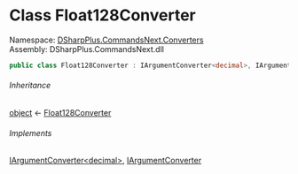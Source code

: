 # Class Float128Converter

Namespace: [DSharpPlus.CommandsNext.Converters](DSharpPlus.CommandsNext.Converters.md)  
Assembly: DSharpPlus.CommandsNext.dll

```csharp
public class Float128Converter : IArgumentConverter<decimal>, IArgumentConverter
```

###### Inheritance

[object](https://learn.microsoft.com/dotnet/api/system.object) ← 
[Float128Converter](DSharpPlus.CommandsNext.Converters.Float128Converter.md)

###### Implements

[IArgumentConverter<decimal\>](DSharpPlus.CommandsNext.Converters.IArgumentConverter\-1.md), 
[IArgumentConverter](DSharpPlus.CommandsNext.Converters.IArgumentConverter.md)


